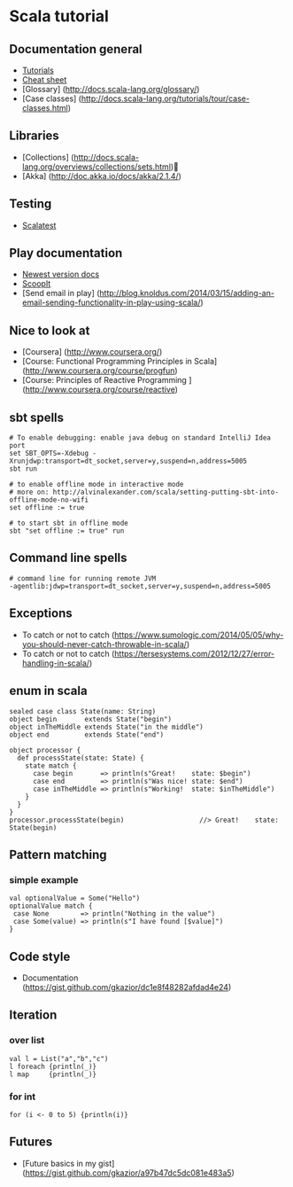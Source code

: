 # Scala tutorial

## Documentation general

* [Tutorials](http://docs.scala-lang.org/tutorials/)
* [Cheat sheet](http://docs.scala-lang.org/cheatsheets/)
* [Glossary] (http://docs.scala-lang.org/glossary/)
* [Case classes] (http://docs.scala-lang.org/tutorials/tour/case-classes.html)

## Libraries

* [Collections] (http://docs.scala-lang.org/overviews/collections/sets.html)
* [Akka]        (http://doc.akka.io/docs/akka/2.1.4/)

## Testing

* [Scalatest](http://www.scalatest.org/)

## Play documentation

*  [Newest version docs](http://www.playframework.com/documentation)
*  [ScoopIt](http://www.scoop.it/t/playframework)
*  [Send email in play] (http://blog.knoldus.com/2014/03/15/adding-an-email-sending-functionality-in-play-using-scala/)

## Nice to look at

* [Coursera] (http://www.coursera.org/)
 * [Course: Functional Programming Principles in Scala] (http://www.coursera.org/course/progfun)
 * [Course: Principles of Reactive Programming ]        (http://www.coursera.org/course/reactive)

## sbt spells

    # To enable debugging: enable java debug on standard IntelliJ Idea port
    set SBT_OPTS=-Xdebug -Xrunjdwp:transport=dt_socket,server=y,suspend=n,address=5005
    sbt run

    # to enable offline mode in interactive mode
    # more on: http://alvinalexander.com/scala/setting-putting-sbt-into-offline-mode-no-wifi
    set offline := true

    # to start sbt in offline mode
    sbt "set offline := true" run

## Command line spells

    # command line for running remote JVM
    -agentlib:jdwp=transport=dt_socket,server=y,suspend=n,address=5005

## Exceptions

  * To catch or not to catch (https://www.sumologic.com/2014/05/05/why-you-should-never-catch-throwable-in-scala/)
  * To catch or not to catch (https://tersesystems.com/2012/12/27/error-handling-in-scala/)

## enum in scala

    sealed case class State(name: String)
    object begin       extends State("begin")
    object inTheMiddle extends State("in the middle")
    object end         extends State("end")

    object processor {
      def processState(state: State) {
        state match {
          case begin       => println(s"Great!    state: $begin")
          case end         => println(s"Was nice! state: $end")
          case inTheMiddle => println(s"Working!  state: $inTheMiddle")
        }
      }
    }
    processor.processState(begin)                   //> Great!    state: State(begin)




## Pattern matching

### simple example


    val optionalValue = Some("Hello")
    optionalValue match {
     case None        => println("Nothing in the value")
     case Some(value) => println(s"I have found [$value]")
    }

## Code style

  * Documentation (https://gist.github.com/gkazior/dc1e8f48282afdad4e24)


## Iteration

### over list

    val l = List("a","b","c")
    l foreach {println(_)}
    l map     {println(_)}

### for int
    for (i <- 0 to 5) {println(i)}


## Futures

*  [Future basics in my gist] (https://gist.github.com/gkazior/a97b47dc5dc081e483a5)




